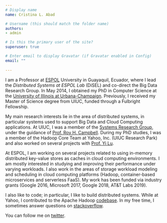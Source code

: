 ```yaml
---
# Display name
name: Cristina L. Abad

# Username (this should match the folder name)
authors:
- admin

# Is this the primary user of the site?
superuser: true

# Enter email to display Gravatar (if Gravatar enabled in Config)
email: ""
  
---
```


I am a Professor at [ESPOL](http://www.espol.edu.ec/) University in Guayaquil, Ecuador, where I lead the *Distributed Systems at ESPOL Lab* (DiSEL) and co-direct the Big Data Research Group. In May 2014, I obtained my PhD in Computer Science at the [University of Illinois at Urbana-Champaign](http://www.cs.illinois.edu). Previously, I received my Master of Science degree from UIUC, funded through a Fulbright Fellowship.

My main research interests lie in the area of distributed systems, in particular systems used to support Big Data and Cloud Computing applications. At UIUC, I was a member of the [Systems Research Group](http://srg.cs.illinois.edu/), under the guidance of [Prof. Roy H. Campbell](http://cs.illinois.edu/people/faculty/roy-campbell). During my PhD studies, I was a member of the Hadoop Core Team at Yahoo, Inc. (UIUC Research Park) and also worked on several projects with [Prof. Yi Lu](http://simula.csl.illinois.edu/).

At ESPOL, I am working on several projects related to using in-memory distributed key-value stores as caches in cloud computing environments. I am mostly interested in studying and improving their performance under varying workloads. I also work in the areas of storage workload modeling and scheduling in cloud computing platforms (Hadoop, container-based microservices and serverless FaaS). My work has been funded via industry grants (Google 2016, Microsoft 2017, Google 2018, AT&T Labs 2019).

I also like to code; in particular, I like to build distributed systems. While at Yahoo, I contributed to the Apache Hadoop [codebase](https://www.google.com.ec/search?q="cristina+l+abad"+site%3Aissues.apache.org). In my free time, I sometimes answer questions on [stackoverflow](https://stackoverflow.com/users/story/2438110).



You can follow me on [twitter](https://twitter.com/cabad3).